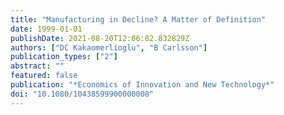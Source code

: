 ```yaml
---
title: "Manufacturing in Decline? A Matter of Definition"
date: 1999-01-01
publishDate: 2021-08-20T12:06:02.832829Z
authors: ["DC Kakaomerlioglu", "B Carlsson"]
publication_types: ["2"]
abstract: ""
featured: false
publication: "*Economics of Innovation and New Technology*"
doi: "10.1080/10438599900000008"
---
```


